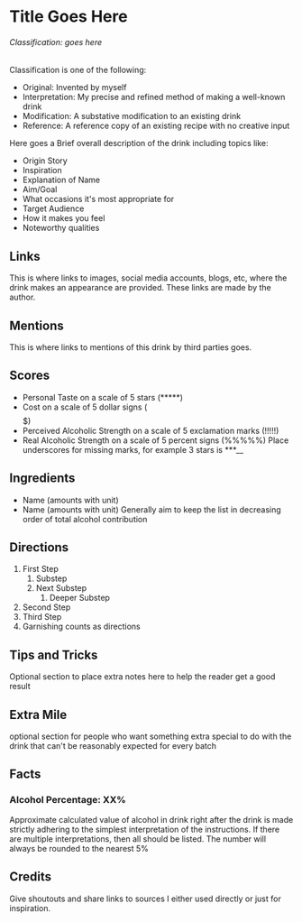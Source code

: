 # Title Goes Here

###### Classification: goes here
Classification is one of the following:
- Original: Invented by myself
- Interpretation: My precise and refined method of making a well-known drink
- Modification: A substative modification to an existing drink
- Reference: A reference copy of an existing recipe with no creative input

Here goes a Brief overall description of the drink including topics like:
- Origin Story
- Inspiration
- Explanation of Name
- Aim/Goal
- What occasions it's most appropriate for
- Target Audience
- How it makes you feel
- Noteworthy qualities

## Links
This is where links to images, social media accounts, blogs, etc, where the
drink makes an appearance are provided. These links are made by the author.

## Mentions
This is where links to mentions of this drink by third parties goes.

## Scores
- Personal Taste on a scale of 5 stars (*****)
- Cost on a scale of 5 dollar signs ($$$$$)
- Perceived Alcoholic Strength on a scale of 5 exclamation marks (!!!!!)
- Real Alcoholic Strength on a scale of 5 percent signs (%%%%%)
Place underscores for missing marks, for example 3 stars is ***__

## Ingredients
- Name (amounts with unit)
- Name (amounts with unit)
Generally aim to keep the list in decreasing order of total alcohol contribution

## Directions
1. First Step
    1. Substep
    2. Next Substep
        1. Deeper Substep
2. Second Step
3. Third Step
4. Garnishing counts as directions

## Tips and Tricks
Optional section to place extra notes here to help the reader get a good result

## Extra Mile
optional section for people who want something extra special to do with the 
drink that can't be reasonably expected for every batch

## Facts

### Alcohol Percentage: XX%
Approximate calculated value of alcohol in drink right after the drink is made
strictly adhering to the simplest interpretation of the instructions.
If there are multiple interpretations, then all should be listed.
The number will always be rounded to the nearest 5%

## Credits
Give shoutouts and share links to sources I either used directly or just for 
inspiration.

